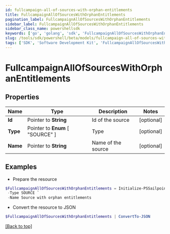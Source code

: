 ```yaml
---
id: fullcampaign-all-of-sources-with-orphan-entitlements
title: FullcampaignAllOfSourcesWithOrphanEntitlements
pagination_label: FullcampaignAllOfSourcesWithOrphanEntitlements
sidebar_label: FullcampaignAllOfSourcesWithOrphanEntitlements
sidebar_class_name: powershellsdk
keywords: ['go', 'golang', 'sdk', 'FullcampaignAllOfSourcesWithOrphanEntitlements'] 
slug: /tools/sdk/powershell/beta/models/fullcampaign-all-of-sources-with-orphan-entitlements
tags: ['SDK', 'Software Development Kit', 'FullcampaignAllOfSourcesWithOrphanEntitlements']
---
```



# FullcampaignAllOfSourcesWithOrphanEntitlements

## Properties

Name | Type | Description | Notes
------------ | ------------- | ------------- | -------------
**Id** |  Pointer to **String** | Id of the source | [optional] 
**Type** |  Pointer to  **Enum** [  "SOURCE" ] | Type | [optional] 
**Name** |  Pointer to **String** | Name of the source | [optional] 

## Examples

- Prepare the resource
```powershell
$FullcampaignAllOfSourcesWithOrphanEntitlements = Initialize-PSSailpointBetaFullcampaignAllOfSourcesWithOrphanEntitlements  -Id 2c90ad2a70ace7d50170acf22ca90010 `
 -Type SOURCE `
 -Name Source with orphan entitlements
```

- Convert the resource to JSON
```powershell
$FullcampaignAllOfSourcesWithOrphanEntitlements | ConvertTo-JSON
```


[[Back to top]](#) 

